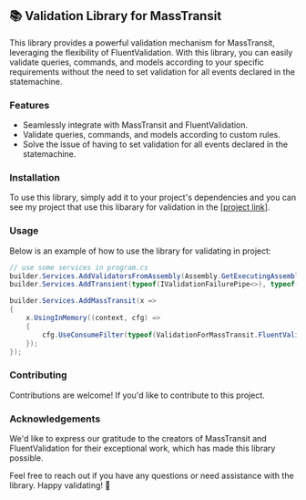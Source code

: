 ## 📚 Validation Library for MassTransit

This library provides a powerful validation mechanism for MassTransit, leveraging the flexibility of FluentValidation. With this library, you can easily validate queries, commands, and models according to your specific requirements without the need to set validation for all events declared in the statemachine.

### Features
- Seamlessly integrate with MassTransit and FluentValidation.
- Validate queries, commands, and models according to custom rules.
- Solve the issue of having to set validation for all events declared in the statemachine.

### Installation
To use this library, simply add it to your project's dependencies and you can see my project that use this libarary for validation in the [[project link](https://github.com/saminHma/MassTransitSign/blob/master/Validation)]. 

### Usage
Below is an example of how to use the library for validating in project:
```csharp
// use some services in program.cs
builder.Services.AddValidatorsFromAssembly(Assembly.GetExecutingAssembly());
builder.Services.AddTransient(typeof(IValidationFailurePipe<>), typeof(ValidationFailurePipe<>));

builder.Services.AddMassTransit(x =>
{
    x.UsingInMemory((context, cfg) =>
    {
        cfg.UseConsumeFilter(typeof(ValidationForMassTransit.FluentValidationFilter<>), context);        
    }); 
});
```

### Contributing
Contributions are welcome! If you'd like to contribute to this project.


### Acknowledgements
We'd like to express our gratitude to the creators of MassTransit and FluentValidation for their exceptional work, which has made this library possible.

Feel free to reach out if you have any questions or need assistance with the library. Happy validating! 🚀



